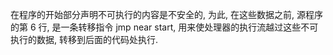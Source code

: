 在程序的开始部分声明不可执行的内容是不安全的, 为此, 在这些数据之前, 源程序的第 6 行, 是一条转移指令 jmp near start, 用来使处理器的执行流越过这些不可执行的数据, 转移到后面的代码处执行.